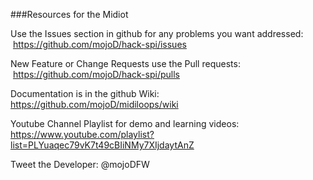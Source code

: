 ###Resources for the Midiot

Use the Issues section in github for any problems you want addressed:  https://github.com/mojoD/hack-spi/issues

New Feature or Change Requests use the Pull requests:  https://github.com/mojoD/hack-spi/pulls

Documentation is in the github Wiki:  https://github.com/mojoD/midiloops/wiki

Youtube Channel Playlist for demo and learning videos:  
https://www.youtube.com/playlist?list=PLYuaqec79vK7t49cBIiNMy7XIjdaytAnZ

Tweet the Developer:  @mojoDFW

